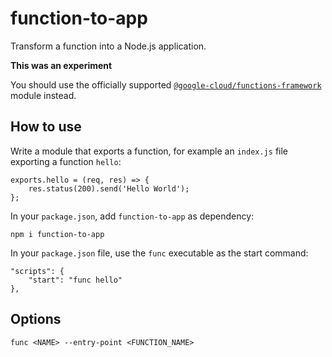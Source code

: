 # function-to-app

Transform a function into a Node.js application.

**This was an experiment**

You should use the officially supported [`@google-cloud/functions-framework`](https://github.com/GoogleCloudPlatform/functions-framework-nodejs) module instead.

## How to use

Write a module that exports a function, for example an `index.js` file exporting a function `hello`:

    exports.hello = (req, res) => {
        res.status(200).send('Hello World');
    };

In your `package.json`, add `function-to-app` as dependency:

    npm i function-to-app

In your `package.json` file, use the `func` executable as the start command:

    "scripts": {
        "start": "func hello"
    },

## Options

`func <NAME> --entry-point <FUNCTION_NAME>`
